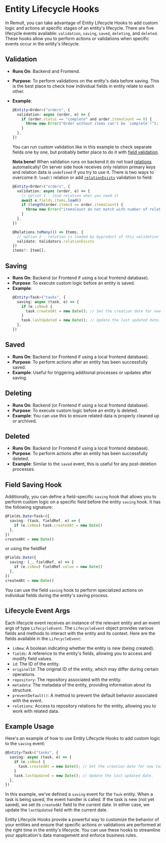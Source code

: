 # Entity Lifecycle Hooks

In Remult, you can take advantage of Entity Lifecycle Hooks to add custom logic and actions at specific stages of an entity's lifecycle. There are five lifecycle events available: `validation`, `saving`, `saved`, `deleting`, and `deleted`. These hooks allow you to perform actions or validations when specific events occur in the entity's lifecycle.

## Validation

- **Runs On**: Backend and Frontend.
- **Purpose**: To perform validations on the entity's data before saving. This is the best place to check how individual fields in entity relate to each other.
- **Example**:
  ```ts
  @Entity<Order>("orders", {
    validation: async (order, e) => {
      if (order.status == "complete" and order.itemsCount == 0) {
        throw new Error("Order without items can't be `complete`!");
      }
    },
  })
  ```

  You can run custom validation like in this example to check separate fields one by one, but probably better place to do it with [field validation](./validation.md).

  **Nota bene!** When validation runs on backend it do not load [relations](./entity-relations.md) automatically! On server side hook receives only relation primary keys and relation data is `undefined` if you try to use it. There is two ways to overcome it: `load()` relation or add [`relationExists`](./ref_validators#relationexists) validation to field:
  ```ts
  @Entity<Order>("orders", {
    validation: async (order, e) => {
      // option 1 - load relation when you need it
      await e.fields.items.load()
      if (length(order.items) == order.itemsCount) {
        throw new Error("itemsCount do not match with number of related items");
      }
    },
  })
  ```

  ```ts
  @Relations.toMany(() => Items, {
    // option 2 - relation is loaded by byproduct of this validation
    validate: Validators.relationExists
  })
  items?: Item[];
  ```


## Saving

- **Runs On**: Backend (or Frontend if using a local frontend database).
- **Purpose**: To execute custom logic before an entity is saved.
- **Example**:
  ```ts
  @Entity<Task>("tasks", {
    saving: async (task, e) => {
      if (e.isNew) {
        task.createdAt = new Date(); // Set the creation date for new tasks.
      }
      task.lastUpdated = new Date(); // Update the last updated date.
    },
  })
  ```

## Saved

- **Runs On**: Backend (or Frontend if using a local frontend database).
- **Purpose**: To perform actions after an entity has been successfully saved.
- **Example**: Useful for triggering additional processes or updates after saving.

## Deleting

- **Runs On**: Backend (or Frontend if using a local frontend database).
- **Purpose**: To execute custom logic before an entity is deleted.
- **Example**: You can use this to ensure related data is properly cleaned up or archived.

## Deleted

- **Runs On**: Backend (or Frontend if using a local frontend database).
- **Purpose**: To perform actions after an entity has been successfully deleted.
- **Example**: Similar to the `saved` event, this is useful for any post-deletion processes.

## Field Saving Hook

Additionally, you can define a field-specific `saving` hook that allows you to perform custom logic on a specific field before the entity `saving` hook. It has the following signature:

```ts
@Fields.Date<Task>({
  saving: (task, fieldRef, e) => {
    if (e.isNew) task.createdAt = new Date()
  },
})
createdAt = new Date()
```

or using the fieldRef

```ts
@Fields.Date({
  saving: (_, fieldRef, e) => {
    if (e.isNew) fieldRef.value = new Date()
  },
})
createdAt = new Date()
```

You can use the field `saving` hook to perform specialized actions on individual fields during the entity's saving process.

## Lifecycle Event Args

Each lifecycle event receives an instance of the relevant entity and an event args of type `LifecycleEvent`. The `LifecycleEvent` object provides various fields and methods to interact with the entity and its context. Here are the fields available in the `LifecycleEvent`:

- `isNew`: A boolean indicating whether the entity is new (being created).
- `fields`: A reference to the entity's fields, allowing you to access and modify field values.
- `id`: The ID of the entity.
- `originalId`: The original ID of the entity, which may differ during certain operations.
- `repository`: The repository associated with the entity.
- `metadata`: The metadata of the entity, providing information about its structure.
- `preventDefault()`: A method to prevent the default behavior associated with the event.
- `relations`: Access to repository relations for the entity, allowing you to work with related data.

## Example Usage

Here's an example of how to use Entity Lifecycle Hooks to add custom logic to the `saving` event:

```ts
@Entity<Task>("tasks", {
  saving: async (task, e) => {
    if (e.isNew) {
      task.createdAt = new Date(); // Set the creation date for new tasks.
    }
    task.lastUpdated = new Date(); // Update the last updated date.
  },
})
```

In this example, we've defined a `saving` event for the `Task` entity. When a task is being saved, the event handler is called. If the task is new (not yet saved), we set its `createdAt` field to the current date. In either case, we update the `lastUpdated` field with the current date.

Entity Lifecycle Hooks provide a powerful way to customize the behavior of your entities and ensure that specific actions or validations are performed at the right time in the entity's lifecycle. You can use these hooks to streamline your application's data management and enforce business rules.
